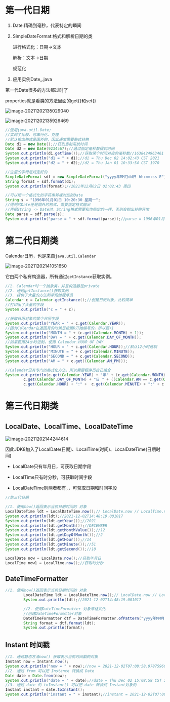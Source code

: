# 第一代日期

1. Date:精确到毫秒，代表特定的瞬间

2. SimpleDateFormat:格式和解析日期的类

   进行格式化：日期->文本

   解析：文本->日期

   规范化

3. 应用实例Date_.java

第一代Date很多的方法都过时了

properties就是看类的方法里面的get{}和set{}

![image-20211202135029040](https://s2.loli.net/2021/12/21/J6vkhWygqM9rceC.png)

![image-20211202135926469](https://s2.loli.net/2021/12/21/KmyxFeVQiMca8un.png)

```java
//使用java.util.Date;
//实现了比较、可串行化、克隆
//默认输出格式是国外的，因此通常需要格式转换
Date d1 = new Date();//获取当前系统时间
Date d2 = new Date(9234567);//通过指定毫秒数得到时间
System.out.println(d1.getTime());//获取某个时间对应的毫秒数//1638424963461
System.out.println("d1 = " + d1);//d1 = Thu Dec 02 14:02:43 CST 2021
System.out.println("d2 = " + d2);//d2 = Thu Jan 01 10:33:54 CST 1970

//这里的字母是规定好的
SimpleDateFormat sdf = new SimpleDateFormat("yyyy年MM月dd日 hh:mm:ss E");
String format = sdf.format(d1);
System.out.println(format);//2021年12月02日 02:02:43 周四

//可以把一个格式化的字符串转成对应的Date
String s = "1996年01月01日 10:20:30 星期一";
//得到的Date还是国外的格式，需要指定格式输出
//再把String -> Date时，String格式需要和你指定的一样，否则会抛出转换异常
Date parse = sdf.parse(s);
System.out.println("parse = " + sdf.format(parse));//parse = 1996年01月01日 10:20:30 周一
```

# 第二代日期类

Calendar日历，也是来自`java.util.Calendar`

![image-20211202141051650](https://s2.loli.net/2021/12/21/2upsKVvdrS8j6O1.png)

它由两个私有构造器，所有通过`getInstance`获取实例。

```java
//1. Calendar时一个抽象类，并且构造器是private
//2. 通过getInstance()获取实例
//3. 提供了大量的方法和字段给程序员
Calendar c = Calendar.getInstance();//创建日历对象，比较简单
//打印出了大量的字段
System.out.println("c = " + c);

//获取日历对象的某个日历字段
System.out.println("YEAR = " + c.get(Calendar.YEAR));
//因为Calendar在返回月的时候是按照0开始编号的，所以要+1
System.out.println("MONTH = " + (c.get(Calendar.MONTH) + 1));
System.out.println("DAY = " + c.get(Calendar.DAY_OF_MONTH));
//如果要用24小时进制，使用 Calendar.HOUR_OF_DAY
System.out.println("HOUR = " + c.get(Calendar.HOUR));//默认12小时进制
System.out.println("MINUTE = " + c.get(Calendar.MINUTE));
System.out.println("SECOND = " + c.get(Calendar.SECOND));
System.out.println("AM = " + c.get((Calendar.AM_PM)));

//Calendar没有专门的格式化方法，所以需要程序员自己组合
System.out.println(c.get(Calendar.YEAR) + "年" + (c.get(Calendar.MONTH) + 1) + "月" +
        c.get(Calendar.DAY_OF_MONTH) + "日 " + ((Calendar.AM == c.get(Calendar.AM_PM))?"上午":"下午") +
        c.get(Calendar.HOUR) + ":" +  c.get(Calendar.MINUTE) + ":" + c.get(Calendar.SECOND));
```

# 第三代日期类

## LocalDate、LocalTime、LocalDateTime

![image-20211202144244614](https://s2.loli.net/2021/12/21/yqMsInYrKlcef3k.png)

因此JDK8加入了LocalDate(日期)、LocalTime(时间)、LocalDateTime(日期时间)

- LocalDate只有年月日，可获取日期字段

- LocalTime只有时分秒，可获取时间字段
- LocalDateTime则两者都有，，可获取日期和时间字段

```java
//第三代日期

//1. 使用now()返回表示当前日期时间的 对象
LocalDateTime ldt = LocalDateTime.now();// LocalDate.now // LocalTime.now()
System.out.println(ldt);//2021-12-02T14:48:19.001017
System.out.println(ldt.getYear());//2021
System.out.println(ldt.getMonth());//DECEMBER
System.out.println(ldt.getMonthValue());//12
System.out.println(ldt.getDayOfMonth());//2
System.out.println(ldt.getHour());//14
System.out.println(ldt.getMinute());//51
System.out.println(ldt.getSecond());//10

LocalDate now = LocalDate.now();//获取年月日
LocalTime now1 = LocalTime.now();//获取时分秒
```

## DateTimeFormatter

```java
//1. 使用now()返回表示当前日期时间的 对象
        LocalDateTime ldt = LocalDateTime.now();// LocalDate.now // LocalTime.now()
        System.out.println(ldt);//2021-12-02T14:48:19.001017

        //2. 使用DateTimeFormatter 对象来格式化
        //创建DateTimeFormatter对象
        DateTimeFormatter dtf = DateTimeFormatter.ofPattern("yyyy年MM月dd日 HH小时mm分钟ss秒");
        String format = dtf.format(ldt);
        System.out.println(format);
```

## Instant 时间戳

```java
//1. 通过静态方法now() 获取表示当前时间戳的对象
Instant now = Instant.now();
System.out.println("now = " + now);//now = 2021-12-02T07:08:58.978759600Z
//2. 通过 from 可以把 Instance 转换成 Date
Date date = Date.from(now);
System.out.println("date = " + date);//date = Thu Dec 02 15:08:58 CST 2021
//3. 通过 date 的 toInstant() 可以把 date 转换成 Instant对象的
Instant instant = date.toInstant();
System.out.println("instant = " + instant);//instant = 2021-12-02T07:08:58.978Z
```

